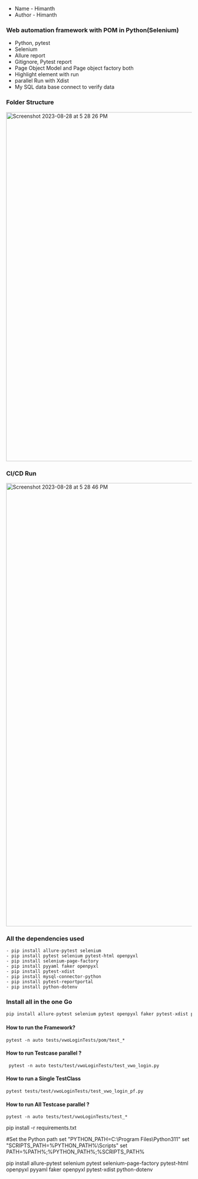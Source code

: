 - Name - Himanth
- Author - Himanth

### Web automation framework with POM in Python(Selenium)

- Python, pytest
- Selenium
- Allure report
- Gitignore, Pytest report
- Page Object Model and Page object factory both
- Highlight element with run
- parallel Run with Xdist
- My SQL data base connect to verify data

### Folder Structure

<img width="944" alt="Screenshot 2023-08-28 at 5 28 26 PM" src="https://github.com/PramodDutta/PyWebAutomation0x/assets/1409610/629dd569-5a7f-4293-a821-7af6f97786cc">

### CI/CD Run

<img width="1199" alt="Screenshot 2023-08-28 at 5 28 46 PM" src="https://github.com/PramodDutta/PyWebAutomation0x/assets/1409610/b339baf7-ae46-4188-b285-bfb88862f752">

### All the dependencies used 
```
- pip install allure-pytest selenium
- pip install pytest selenium pytest-html openpyxl 
- pip install selenium-page-factory 
- pip install pyyaml faker openpyxl
- pip install pytest-xdist 
- pip install mysql-connector-python
- pip install pytest-reportportal
- pip install python-dotenv
```

### Install all in the one Go
```python
pip install allure-pytest selenium pytest openpyxl faker pytest-xdist pytest-html
```


#### How to run the Framework?
```pytest -n auto tests/vwoLoginTests/pom/test_*```

#### How to run Testcase parallel ?

``` pytest -n auto tests/test/vwoLoginTests/test_vwo_login.py```

#### How to run a Single TestClass
```pytest tests/test/vwoLoginTests/test_vwo_login_pf.py```

#### How to run All Testcase parallel ?

```pytest -n auto tests/test/vwoLoginTests/test_*```


pip install -r requirements.txt



#Set the Python path
set "PYTHON_PATH=C:\Program Files\Python311"
set "SCRIPTS_PATH=%PYTHON_PATH%\Scripts"
set PATH=%PATH%;%PYTHON_PATH%;%SCRIPTS_PATH%


pip install allure-pytest selenium pytest selenium-page-factory pytest-html openpyxl pyyaml faker openpyxl pytest-xdist python-dotenv